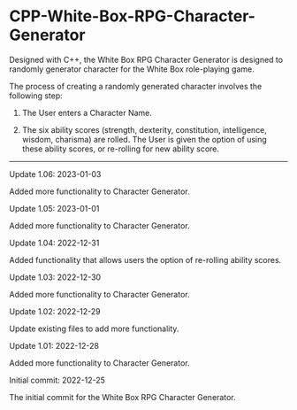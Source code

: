 # CPP-White-Box-RPG-Character-Generator
Designed with C++, the White Box RPG Character Generator is designed to randomly generator character for the White Box role-playing game.

The process of creating a randomly generated character involves the following step:

1. The User enters a Character Name.

2. The six ability scores (strength, dexterity, constitution, intelligence, wisdom, charisma) are rolled.  The User is given the option of using these ability scores, or re-rolling for new ability score.

---------



Update 1.06: 2023-01-03

Added more functionality to Character Generator.


Update 1.05: 2023-01-01

Added more functionality to Character Generator.


Update 1.04: 2022-12-31

Added functionality that allows users the option of re-rolling ability scores.


Update 1.03: 2022-12-30

Added more functionality to Character Generator.


Update 1.02: 2022-12-29

Update existing files to add more functionality.


Update 1.01: 2022-12-28

Added more functionality to Character Generator.


Initial commit: 2022-12-25

The initial commit for the White Box RPG Character Generator.
